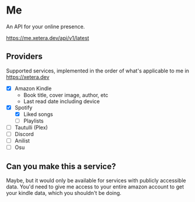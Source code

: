 # Me

An API for your online presence.

https://me.xetera.dev/api/v1/latest

## Providers

Supported services, implemented in the order of what's applicable to me in https://xetera.dev

- [x] Amazon Kindle
  - Book title, cover image, author, etc
  - Last read date including device
- [x] Spotify
  - [x] Liked songs
  - [ ] Playlists
- [ ] Tautulli (Plex)
- [ ] Discord
- [ ] Anilist
- [ ] Osu

## Can you make this a service?

Maybe, but it would only be available for services with publicly accessible data. You'd need to give me access to your entire amazon account to get your kindle data, which you shouldn't be doing.
